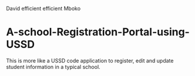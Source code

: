 David efficient efficient Mboko
# A-school-Registration-Portal-using-USSD
This is more like a USSD code application to register, edit and update student information in a typical school.
